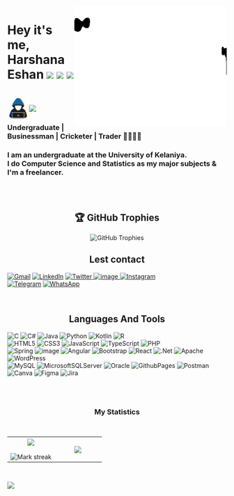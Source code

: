 <img src="./quotes-unscreen.gif" width="350px" align="right"> 

# **Hey it's me, Harshana Eshan** <img src="https://media.giphy.com/media/hvRJCLFzcasrR4ia7z/giphy.gif" width="30px"> <img src="https://lh3.googleusercontent.com/-Qz_8NuGBAe4/VhE3wxJUcoI/AAAAAAAAkZ0/zEJAcYxcypE/s1600/sri-lanka-flag-animation.gif" width=30px>  <img src="./assets/sl-flag.gif" width="35px"> 


  </br><img src="https://github.com/0xAbdulKhalid/0xAbdulKhalid/raw/main/assets/mdImages/about_me.gif" width="50px" align="left">
      </br><a href="https://visitcount.itsvg.in/api?id=HarshanaEshan&icon=5&color=8">
        <img src="https://visitcount.itsvg.in/api?id=HarshanaEshan&icon=5&color=8">
      </a> 
      
 ### Undergraduate | Businessman | Cricketer | Trader 🧑‍🎓🧑‍💻   
 ### I am an undergraduate at the University of Kelaniya.</br>I do Computer Science and Statistics as my major subjects & </br>I'm a freelancer.
 </br></br>





<div align="center">

## 🏆 GitHub Trophies

  <img src="https://github-profile-trophy.vercel.app/?username=HarshanaEshan&theme=radical&no-frame=false&no-bg=true&margin-w=4" alt="GitHub Trophies"/>

</div>


<div align="">

<h2 align="center">Lest contact</h2>
<p align="center">

<a href="mailto:harshanaeshan.info@gmail.com"><img src="https://img.shields.io/badge/Gmail-D14836?style=for-the-badge&logo=gmail&logoColor=white" alt="Gmail"></a> 
<a href="https://www.linkedin.com/in/harshana-eshan/" target="_blank"><img src="https://img.shields.io/badge/LinkedIn-0077B5?style=for-the-badge&logo=linkedin&logoColor=white" alt="LinkedIn"></a>
<a href="https://twitter.com/HarshanaEshan1" target="blank"><img src="https://img.shields.io/badge/Twitter-1DA1F2?style=for-the-badge&logo=twitter&logoColor=white" alt="Twitter"> </a>
<a href="https://www.facebook.com/harshana.eshan.3/"> ![image](https://img.shields.io/badge/Facebook-1877F2?style=for-the-badge&logo=facebook&logoColor=white) </a>
<a href="https://www.instagram.com/harshana_eshan/" target="blank"><img src="https://img.shields.io/badge/Instagram-E4405F?style=for-the-badge&logo=instagram&logoColor=white" alt="Instagram"> </a> </br>
<a href="https://telegram.me/Eshan99">![Telegram](https://img.shields.io/badge/Telegram-2CA5E0?style=for-the-badge&logo=telegram&logoColor=white)</a> <a href="https://wa.me/94716048560">![WhatsApp](https://img.shields.io/badge/WhatsApp-25D366?style=for-the-badge&logo=whatsapp&logoColor=white)</a> 


</div>



</br>



<div align="">
<h2 align="center">Languages And Tools</h2>
 
![C](https://img.shields.io/badge/c-%2300599C.svg?style=for-the-badge&logo=c&logoColor=white)
![C#](https://img.shields.io/badge/c%23-%23239120.svg?style=for-the-badge&logo=csharp&logoColor=white)
![Java](https://img.shields.io/badge/java-%23ED8B00.svg?style=for-the-badge&logo=openjdk&logoColor=white)
![Python](https://img.shields.io/badge/python-3670A0?style=for-the-badge&logo=python&logoColor=ffdd54)
![Kotlin](https://img.shields.io/badge/kotlin-%237F52FF.svg?style=for-the-badge&logo=kotlin&logoColor=white)
![R](https://img.shields.io/badge/r-%23276DC3.svg?style=for-the-badge&logo=r&logoColor=white) </br>
![HTML5](https://img.shields.io/badge/html5-%23E34F26.svg?style=for-the-badge&logo=html5&logoColor=white) 
![CSS3](https://img.shields.io/badge/css3-%231572B6.svg?style=for-the-badge&logo=css3&logoColor=white)
![JavaScript](https://img.shields.io/badge/javascript-%23323330.svg?style=for-the-badge&logo=javascript&logoColor=%23F7DF1E)
![TypeScript](https://img.shields.io/badge/typescript-%23007ACC.svg?style=for-the-badge&logo=typescript&logoColor=white)
![PHP](https://img.shields.io/badge/php-%23777BB4.svg?style=for-the-badge&logo=php&logoColor=white)</br>
![Spring](https://img.shields.io/badge/spring-%236DB33F.svg?style=for-the-badge&logo=spring&logoColor=white)
![image](	https://img.shields.io/badge/Spring_Boot-F2F4F9?style=for-the-badge&logo=spring-boot)
![Angular](https://img.shields.io/badge/angular-%23DD0031.svg?style=for-the-badge&logo=angular&logoColor=white)
![Bootstrap](https://img.shields.io/badge/bootstrap-%238511FA.svg?style=for-the-badge&logo=bootstrap&logoColor=white)
![React](https://img.shields.io/badge/react-%2320232a.svg?style=for-the-badge&logo=react&logoColor=%2361DAFB)
![.Net](https://img.shields.io/badge/.NET-5C2D91?style=for-the-badge&logo=.net&logoColor=white)
![Apache](https://img.shields.io/badge/apache-%23D42029.svg?style=for-the-badge&logo=apache&logoColor=white) ![WordPress](https://img.shields.io/badge/WordPress-%23117AC9.svg?style=for-the-badge&logo=WordPress&logoColor=white) </br>
![MySQL](https://img.shields.io/badge/mysql-%2300000f.svg?style=for-the-badge&logo=mysql&logoColor=white)
![MicrosoftSQLServer](https://img.shields.io/badge/Microsoft%20SQL%20Server-CC2927?style=for-the-badge&logo=microsoft%20sql%20server&logoColor=white)
![Oracle](https://img.shields.io/badge/Oracle-F80000?style=for-the-badge&logo=oracle&logoColor=white)
![GithubPages](https://img.shields.io/badge/github%20pages-121013?style=for-the-badge&logo=github&logoColor=white)
![Postman](https://img.shields.io/badge/Postman-FF6C37?style=for-the-badge&logo=postman&logoColor=white) </br>
![Canva](https://img.shields.io/badge/Canva-%2300C4CC.svg?style=for-the-badge&logo=Canva&logoColor=white)
![Figma](https://img.shields.io/badge/figma-%23F24E1E.svg?style=for-the-badge&logo=figma&logoColor=white)
![Jira](https://img.shields.io/badge/jira-%230A0FFF.svg?style=for-the-badge&logo=jira&logoColor=white)


</div>



</br><br>

<h3 align="center">My Statistics</h3> </br>
<p align="center">
<table align="center">
<tr border="none">
<td width="50%" align="center">
  <img  align="center"  src="https://github-readme-stats.vercel.app/api?username=HarshanaEshan&theme=dark&show_icons=true&count_private=true" />
  <br></br>
  <img  title="🔥 Get streak stats for your profile at git.io/streak-stats" alt="Mark streak" src="https://github-readme-streak-stats.herokuapp.com/?user=HarshanaEshan&theme=dark&hide_border=false" /> 
</td>
<td width="50%" align="center">

  <img  align="center"  src="https://github-readme-stats.anuraghazra1.vercel.app/api/top-langs/?username=HarshanaEshan&theme=dark&hide_border=false&no-bg=true&no-frame=true&langs_count=10"/>
  
  </td>
</tr>
</table>
<br>


<img src="https://user-images.githubusercontent.com/73097560/115834477-dbab4500-a447-11eb-908a-139a6edaec5c.gif"><br>




<!--
<div align="center">
  <h2>My Contributions</h2>
  <br>
  <img alt="snake eating my contributions" src="https://raw.githubusercontent.com/HarshanaEshan/HarshanaEshan/output/github-contribution-grid-snake.svg" />
  
  <br/><br/><br/>
</div> -->



